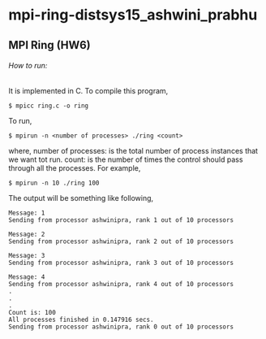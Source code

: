 # mpi-ring-distsys15_ashwini_prabhu

## MPI Ring (HW6)

###### How to run:

It is implemented in C. To compile this program, 
```
$ mpicc ring.c -o ring
```
To run,
```
$ mpirun -n <number of processes> ./ring <count>
```
where,
number of processes: is the total number of process instances that we want tot run.
count: is the number of times the control should pass through all the processes.
For example,
```
$ mpirun -n 10 ./ring 100
```
The output will be something like following,
```
Message: 1
Sending from processor ashwinipra, rank 1 out of 10 processors

Message: 2
Sending from processor ashwinipra, rank 2 out of 10 processors

Message: 3
Sending from processor ashwinipra, rank 3 out of 10 processors

Message: 4
Sending from processor ashwinipra, rank 4 out of 10 processors
.
.
.
Count is: 100
All processes finished in 0.147916 secs.
Sending from processor ashwinipra, rank 0 out of 10 processors
```





